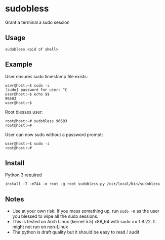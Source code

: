 # sudobless

Grant a terminal a sudo session

## Usage
```
sudobless <pid of shell>
```

## Example

User ensures sudo timestamp file exists:
```
user@host:~$ sudo -i
[sudo] password for user: ^C
user@host:~$ echo $$
96683
user@host:~$ 
```

Root blesses user:
```
root@host:~# sudobless 96683
root@host:~# 
```

User can now sudo without a password prompt:
```
user@host:~$ sudo -i
root@host:~# 
```

## Install

Python 3 required

```
install -T -m744 -o root -g root sudobless.py /usr/local/bin/sudobless
```

## Notes

* Use at your own risk. If you mess something up, run `sudo -K` as the user you blessed to wipe all the sudo sessions.
* This is tested on Arch Linux (kernel 5.5) x86_64 with sudo >= 1.8.22. It might not run on non-Linux
* The python is draft quality but it should be easy to read / audit
